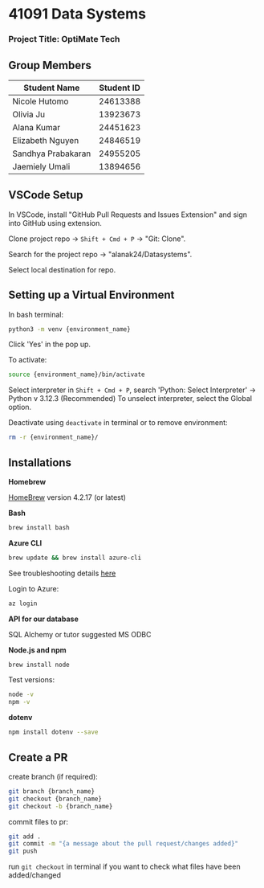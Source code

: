 # 41091 Data Systems
### Project Title: OptiMate Tech

## Group Members

| Student Name | Student ID |
|-----|-----|
| Nicole Hutomo | 24613388 |
| Olivia Ju | 13923673 |
| Alana Kumar | 24451623 |
| Elizabeth Nguyen | 24846519 |
| Sandhya Prabakaran | 24955205 |
| Jaemiely Umali | 13894656 |

## VSCode Setup

In VSCode, install "GitHub Pull Requests and Issues Extension" and sign into GitHub using extension.

Clone project repo -> `Shift + Cmd + P` -> "Git: Clone".

Search for the project repo -> "alanak24/Datasystems".

Select local destination for repo.

## Setting up a Virtual Environment

In bash terminal:

``` bash
python3 -m venv {environment_name}
```

Click 'Yes' in the pop up. 

To activate:

``` bash
source {environment_name}/bin/activate
```

Select interpreter in `Shift + Cmd + P`, search 'Python: Select Interpreter' -> Python v 3.12.3 (Recommended)
To unselect interpreter, select the Global option.

Deactivate using `deactivate` in terminal or to remove environment:
``` bash
rm -r {environment_name}/
```


## Installations

**Homebrew**

[HomeBrew](https://docs.brew.sh/Installation.html) version 4.2.17 (or latest)

**Bash**

``` bash
brew install bash
```

**Azure CLI**

``` bash
brew update && brew install azure-cli
``` 

See troubleshooting details [here](https://learn.microsoft.com/en-us/cli/azure/install-azure-cli)

Login to Azure:
``` bash
az login
```

**API for our database**

SQL Alchemy or tutor suggested MS ODBC

**Node.js and npm**
``` bash
brew install node
```

Test versions:
``` bash
node -v
npm -v
```

**dotenv**
``` bash
npm install dotenv --save
```

## Create a PR

create branch (if required):

``` bash
git branch {branch_name}
git checkout {branch_name}
git checkout -b {branch_name}
```

commit files to pr:
``` bash
git add .
git commit -m "{a message about the pull request/changes added}"
git push
```

run `git checkout` in terminal if you want to check what files have been added/changed
